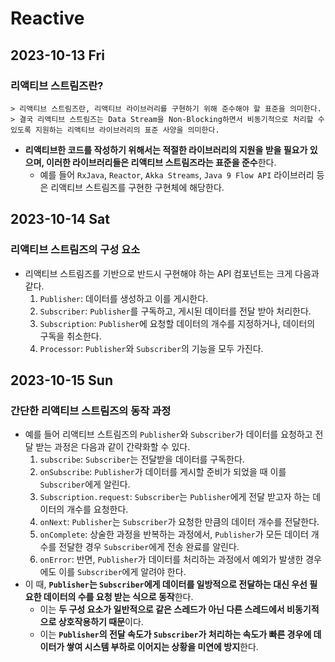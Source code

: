 # Reactive
## 2023-10-13 Fri
### 리액티브 스트림즈란?
```
> 리액티브 스트림즈란, 리액티브 라이브러리를 구현하기 위해 준수해야 할 표준을 의미한다.
> 결국 리액티브 스트림즈는 Data Stream을 Non-Blocking하면서 비동기적으로 처리할 수 있도록 지원하는 리액티브 라이브러리의 표준 사양을 의미한다.
```
* **리액티브한 코드를 작성하기 위해서는 적절한 라이브러리의 지원을 받을 필요가 있으며, 이러한 라이브러리들은 리액티브 스트림즈라는 표준을 준수**한다.
  * 예를 들어 `RxJava`, `Reactor`, `Akka Streams`, `Java 9 Flow API` 라이브러리 등은 리액티브 스트림즈를 구현한 구현체에 해당한다.

## 2023-10-14 Sat
### 리액티브 스트림즈의 구성 요소
* 리액티브 스트림즈를 기반으로 반드시 구현해야 하는 API 컴포넌트는 크게 다음과 같다.
  1. `Publisher`: 데이터를 생성하고 이를 게시한다.
  2. `Subscriber`: `Publisher`를 구독하고, 게시된 데이터를 전달 받아 처리한다.
  3. `Subscription`: `Publisher`에 요청할 데이터의 개수를 지정하거나, 데이터의 구독을 취소한다.
  4. `Processor`: `Publisher`와 `Subscriber`의 기능을 모두 가진다.

## 2023-10-15 Sun
### 간단한 리액티브 스트림즈의 동작 과정
* 예를 들어 리액티브 스트림즈의 `Publisher`와 `Subscriber`가 데이터를 요청하고 전달 받는 과정은 다음과 같이 간략화할 수 있다.
  1. `subscribe`: `Subscriber`는 전달받을 데이터를 구독한다.
  2. `onSubscribe`: `Publisher`가 데이터를 게시할 준비가 되었을 때 이를 `Subscriber`에게 알린다.
  3. `Subscription.request`: `Subscriber`는 `Publisher`에게 전달 받고자 하는 데이터의 개수를 요청한다.
  4. `onNext`: `Publisher`는 `Subscriber`가 요청한 만큼의 데이터 개수를 전달한다.
  5. `onComplete`: 상술한 과정을 반복하는 과정에서, `Publisher`가 모든 데이터 개수를 전달한 경우 `Subscriber`에게 전송 완료를 알린다.
  6. `onError`: 반면, `Publisher`가 데이터를 처리하는 과정에서 예외가 발생한 경우에도 이를 `Subscriber`에게 알려야 한다.
* 이 때, **`Publisher`는 `Subscriber`에게 데이터를 일방적으로 전달하는 대신 우선 필요한 데이터의 수를 요청 받는 식으로 동작**한다.
  * 이는 **두 구성 요소가 일반적으로 같은 스레드가 아닌 다른 스레드에서 비동기적으로 상호작용하기 때문**이다.
  * 이는 **`Publisher`의 전달 속도가 `Subscriber`가 처리하는 속도가 빠른 경우에 데이터가 쌓여 시스템 부하로 이어지는 상황을 미연에 방지**한다.